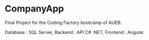# CompanyApp

Final Project for the Coding Factory bootcamp of AUEB.

Database : SQL Server, 
Backend : API C# .NET, 
Frontend : Angular
